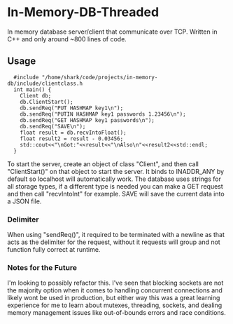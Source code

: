 # In-Memory-DB-Threaded
In memory database server/client that communicate over TCP. Written in C++ and only around ~800 lines of code. 

## Usage

      #include "/home/shark/code/projects/in-memory-db/include/clientclass.h
      int main() {
        Client db;
        db.ClientStart();
        db.sendReq("PUT HASHMAP key1\n"); 
        db.sendReq("PUTIN HASHMAP key1 passwords 1.23456\n");
        db.sendReq("GET HASHMAP key1 passwords\n");
        db.sendReq("SAVE\n");
        float result = db.recvIntoFloat(); 
        float result2 = result - 0.03456;
        std::cout<<"\nGot:"<<result<<"\nAlso\n"<<result2<<std::endl; 
      }

To start the server, create an object of class "Client", and then call "ClientStart()" on that object to start the server. It binds to INADDR_ANY by default so localhost will automatically work. The database uses strings for all storage types, if a different type is needed you can make a GET request and then call "recvIntoInt" for example. SAVE will save the current data into a JSON file.

### Delimiter 
When using "sendReq()", it required to be terminated with a newline as that acts as the delimiter for the request, without it requests will group and not function fully correct at runtime.

### Notes for the Future 
I'm looking to possibly refactor this. I've seen that blocking sockets are not the majority option when it comes to handling concurrent connections and likely wont be used in production, but either way this was a great learning experience for me to learn about mutexes, threading, sockets, and dealing memory management issues like out-of-bounds errors and race conditions.
